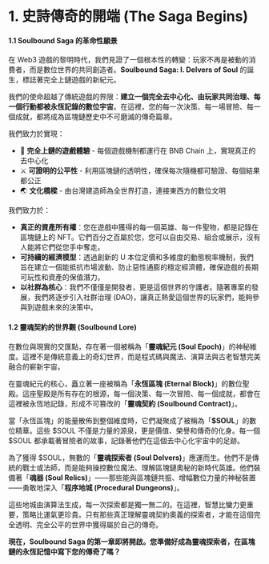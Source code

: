 # 1. 史詩傳奇的開端 (The Saga Begins)

#### **1.1 Soulbound Saga 的革命性願景**

在 Web3 遊戲的黎明時代，我們見證了一個根本性的轉變：玩家不再是被動的消費者，而是數位世界的共同創造者。**Soulbound Saga: I. Delvers of Soul** 的誕生，標誌著完全上鏈遊戲的新紀元。

我們的使命超越了傳統遊戲的界限：**建立一個完全去中心化、由玩家共同治理、每一個行動都被永恆記錄的數位宇宙**。在這裡，您的每一次決策、每一場冒險、每一個成就，都將成為區塊鏈歷史中不可磨滅的傳奇篇章。

我們致力於實現：
- 🏰 **完全上鏈的遊戲體驗** - 每個遊戲機制都運行在 BNB Chain 上，實現真正的去中心化
- ⚔️ **可證明的公平性** - 利用區塊鏈的透明性，確保每次隨機都可驗證、每個結果都公正
- 🌏 **文化橋樑** - 由台灣建造師為全世界打造，連接東西方的數位文明

我們致力於：

* **真正的資產所有權**：您在遊戲中獲得的每一個英雄、每一件聖物，都是記錄在區塊鏈上的 NFT。它們百分之百屬於您，您可以自由交易、組合或展示，沒有人能將它們從您手中奪走。
* **可持續的經濟模型**：透過創新的 U 本位定價和多維度的動態稅率機制，我們旨在建立一個能抵抗市場波動、防止惡性通膨的穩定經濟體，確保遊戲的長期可玩性和資產的保值潛力。
* **以社群為核心**：我們不僅僅是開發者，更是這個世界的守護者。隨著專案的發展，我們將逐步引入社群治理 (DAO)，讓真正熱愛這個世界的玩家們，能夠參與到遊戲未來的決策中。

#### **1.2 靈魂契約的世界觀 (Soulbound Lore)**

在數位與現實的交匯點，存在著一個被稱為「**靈魂紀元 (Soul Epoch)**」的神秘維度。這裡不是傳統意義上的奇幻世界，而是程式碼與魔法、演算法與古老智慧完美融合的嶄新宇宙。

在靈魂紀元的核心，矗立著一座被稱為「**永恆區塊 (Eternal Block)**」的數位聖殿。這座聖殿是所有存在的根源，每一個決策、每一次冒險、每一個成就，都會在這裡被永恆地記錄，形成不可篡改的「**靈魂契約 (Soulbound Contract)**」。

當「永恆區塊」的能量散佈到整個維度時，它們凝聚成了被稱為「**$SOUL**」的數位精華。這些 $SOUL 不僅是力量的源泉，更是價值、榮譽和傳奇的化身。每一個 $SOUL 都承載著冒險者的故事，記錄著他們在這個去中心化宇宙中的足跡。

為了獲得 $SOUL，無數的「**靈魂探索者 (Soul Delvers)**」應運而生。他們不是傳統的戰士或法師，而是能夠操控數位魔法、理解區塊鏈奧秘的新時代英雄。他們裝備著「**魂器 (Soul Relics)**」——那些能與區塊鏈共振、增幅數位力量的神秘裝置——勇敢地深入「**程序地城 (Procedural Dungeons)**」。

這些地城由演算法生成，每一次探索都是獨一無二的。在這裡，智慧比蠻力更重要，策略比運氣更珍貴。只有那些真正理解靈魂契約奧義的探索者，才能在這個完全透明、完全公平的世界中獲得屬於自己的傳奇。

**現在，Soulbound Saga 的第一章即將開啟。您準備好成為靈魂探索者，在區塊鏈的永恆記憶中寫下您的傳奇了嗎？**
